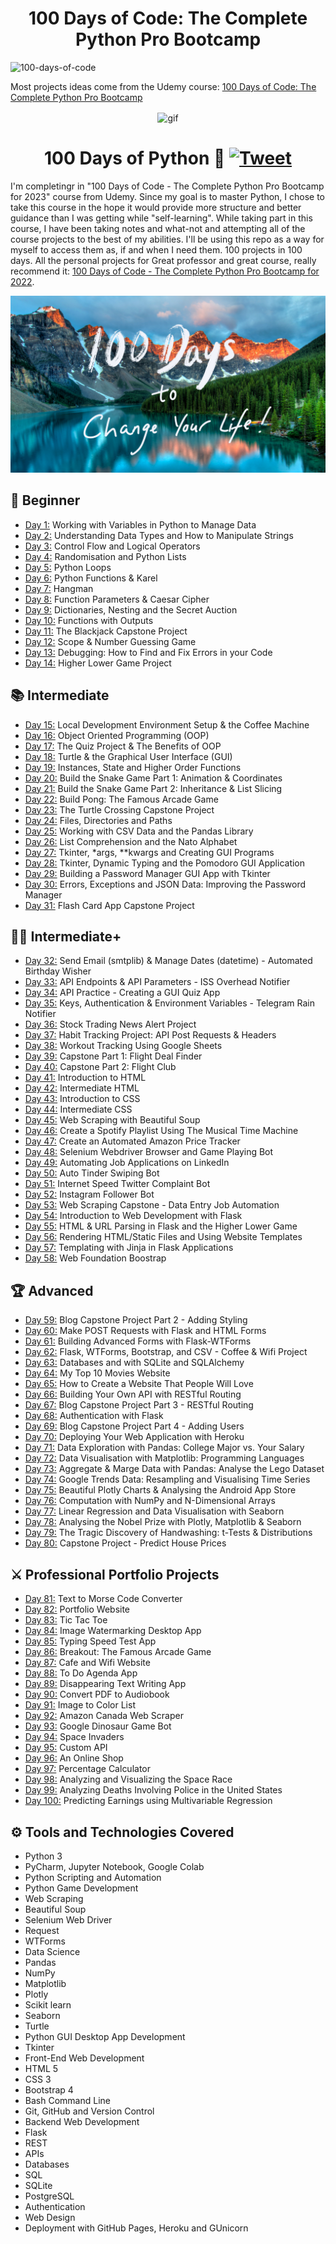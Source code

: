
<h1 align="center">100 Days of Code: The Complete Python Pro Bootcamp
</h1>

![100-days-of-code](https://user-images.githubusercontent.com/98851253/155425637-9ac7250e-52a3-429a-a679-ac619f5ff6ea.gif)

Most projects ideas come from the Udemy course: [100 Days of Code: The Complete Python Pro Bootcamp](https://www.udemy.com/course/100-days-of-code/)

<p align="center">
<img width="" src="https://media.giphy.com/media/kPVTbiTORIopy/giphy.gif" align="center" alt="gif" />
<h1 align="center">100 Days of Python 🐍 
    <a href="https://twitter.com/intent/tweet?&url=https://github.com/gabyugarte/100-days-challenge-Python-Bootcamp&hashtags=html,css,bootstrap,js,python,100daysofcode,developers">
      <img alt="Tweet" src="https://img.shields.io/twitter/url/http/shields.io.svg?style=social" />
    </a>
</h1>
</p>

I'm completingr in "100 Days of Code - The Complete Python Pro Bootcamp for 2023" course from Udemy.
Since my goal is to master Python, I chose to take this course in the hope it would provide more structure and better
guidance than I was getting while "self-learning".
While taking part in this course, I have been taking notes and what-not and attempting all of the course projects to the
best of my abilities.
I'll be using this repo as a way for myself to access them as, if and when I need them.
100 projects in 100 days. All the personal projects for Great professor and great course, really recommend it:
[100 Days of Code - The Complete Python Pro Bootcamp for 2022](https://www.udemy.com/course/100-days-of-code).

![wallpaper](AppBreweryWallpaper.png)


## 🔰 Beginner 
- [Day 1:](https://github.com/gabyugarte/100-days-challenge-Python-Bootcamp/tree/main/day01) Working with Variables in Python to Manage Data
- [Day 2:](https://github.com/gabyugarte/100-days-challenge-Python-Bootcamp/tree/main/day02) Understanding Data Types and How to Manipulate Strings
- [Day 3:](https://github.com/gabyugarte/100-days-challenge-Python-Bootcamp/tree/main/day03) Control Flow and Logical Operators
- [Day 4:](https://github.com/gabyugarte/100-days-challenge-Python-Bootcamp/tree/main/day04) Randomisation and Python Lists
- [Day 5:](https://github.com/gabyugarte/100-days-challenge-Python-Bootcamp/tree/main/day05) Python Loops
- [Day 6:](https://github.com/gabyugarte/100-days-challenge-Python-Bootcamp/tree/main/day06) Python Functions & Karel
- [Day 7:](https://github.com/gabyugarte/100-days-challenge-Python-Bootcamp/tree/main/day07) Hangman
- [Day 8:](https://github.com/gabyugarte/100-days-challenge-Python-Bootcamp/tree/main/day08) Function Parameters & Caesar Cipher
- [Day 9:](https://github.com/gabyugarte/100-days-challenge-Python-Bootcamp/tree/main/day09) Dictionaries, Nesting and the Secret Auction
- [Day 10:](https://github.com/gabyugarte/100-days-challenge-Python-Bootcamp/tree/main/day10) Functions with Outputs
- [Day 11:](https://github.com/gabyugarte/100-days-challenge-Python-Bootcamp/tree/main/day11) The Blackjack Capstone Project
- [Day 12:](https://github.com/gabyugarte/100-days-challenge-Python-Bootcamp/tree/main/day12) Scope & Number Guessing Game
- [Day 13:](https://github.com/gabyugarte/100-days-challenge-Python-Bootcamp/tree/main/day13) Debugging: How to Find and Fix Errors in your Code
- [Day 14:](https://github.com/gabyugarte/100-days-challenge-Python-Bootcamp/tree/main/day14) Higher Lower Game Project

## 📚 Intermediate
- [Day 15:](https://github.com/gabyugarte/100-days-challenge-Python-Bootcamp/tree/main/day15) Local Development Environment Setup & the Coffee Machine
- [Day 16:](https://github.com/gabyugarte/100-days-challenge-Python-Bootcamp/tree/main/day16) Object Oriented Programming (OOP)
- [Day 17:](https://github.com/gabyugarte/100-days-challenge-Python-Bootcamp/tree/main/day17) The Quiz Project & The Benefits of OOP
- [Day 18:](https://github.com/gabyugarte/100-days-challenge-Python-Bootcamp/tree/main/day18) Turtle & the Graphical User Interface (GUI)
- [Day 19:](https://github.com/gabyugarte/100-days-challenge-Python-Bootcamp/tree/main/day19) Instances, State and Higher Order Functions
- [Day 20:](https://github.com/gabyugarte/100-days-challenge-Python-Bootcamp/tree/main/day20) Build the Snake Game Part 1: Animation & Coordinates
- [Day 21:](https://github.com/gabyugarte/100-days-challenge-Python-Bootcamp/tree/main/day21) Build the Snake Game Part 2: Inheritance & List Slicing
- [Day 22:](https://github.com/gabyugarte/100-days-challenge-Python-Bootcamp/tree/main/day22) Build Pong: The Famous Arcade Game
- [Day 23:](https://github.com/gabyugarte/100-days-challenge-Python-Bootcamp/tree/main/day23) The Turtle Crossing Capstone Project
- [Day 24:](https://github.com/gabyugarte/100-days-challenge-Python-Bootcamp/tree/main/day24) Files, Directories and Paths
- [Day 25:](https://github.com/gabyugarte/100-days-challenge-Python-Bootcamp/tree/main/day25) Working with CSV Data and the Pandas Library
- [Day 26:](https://github.com/gabyugarte/100-days-challenge-Python-Bootcamp/tree/main/day26) List Comprehension and the Nato Alphabet
- [Day 27:](https://github.com/gabyugarte/100-days-challenge-Python-Bootcamp/tree/main/day27) Tkinter, *args, **kwargs and Creating GUI Programs
- [Day 28:](https://github.com/gabyugarte/100-days-challenge-Python-Bootcamp/tree/main/day28) Tkinter, Dynamic Typing and the Pomodoro GUI Application
- [Day 29:](https://github.com/gabyugarte/100-days-challenge-Python-Bootcamp/tree/main/day29) Building a Password Manager GUI App with Tkinter
- [Day 30:](https://github.com/gabyugarte/100-days-challenge-Python-Bootcamp/tree/main/day30) Errors, Exceptions and JSON Data: Improving the Password Manager
- [Day 31:](https://github.com/gabyugarte/100-days-challenge-Python-Bootcamp/tree/main/day31) Flash Card App Capstone Project

## 👨‍💻 Intermediate+
- [Day 32:](https://github.com/gabyugarte/100-days-challenge-Python-Bootcamp/tree/main/day32) Send Email (smtplib) & Manage Dates (datetime) - Automated Birthday Wisher
- [Day 33:](https://github.com/gabyugarte/100-days-challenge-Python-Bootcamp/tree/main/day33) API Endpoints & API Parameters - ISS Overhead Notifier
- [Day 34:](https://github.com/gabyugarte/100-days-challenge-Python-Bootcamp/tree/main/day34) API Practice - Creating a GUI Quiz App
- [Day 35:](https://github.com/gabyugarte/100-days-challenge-Python-Bootcamp/tree/main/day35) Keys, Authentication & Environment Variables - Telegram Rain Notifier
- [Day 36:](https://github.com/gabyugarte/100-days-challenge-Python-Bootcamp/tree/main/day36) Stock Trading News Alert Project
- [Day 37:](https://github.com/gabyugarte/100-days-challenge-Python-Bootcamp/tree/main/day37) Habit Tracking Project: API Post Requests & Headers
- [Day 38:](https://github.com/gabyugarte/100-days-challenge-Python-Bootcamp/tree/main/day38) Workout Tracking Using Google Sheets
- [Day 39:](https://github.com/gabyugarte/100-days-challenge-Python-Bootcamp/tree/main/day39) Capstone Part 1: Flight Deal Finder
- [Day 40:](https://github.com/gabyugarte/100-days-challenge-Python-Bootcamp/tree/main/day40) Capstone Part 2: Flight Club
- [Day 41:](https://github.com/gabyugarte/100-days-challenge-Python-Bootcamp/tree/main/day41) Introduction to HTML
- [Day 42:](https://github.com/gabyugarte/100-days-challenge-Python-Bootcamp/tree/main/day42) Intermediate HTML
- [Day 43:](https://github.com/gabyugarte/100-days-challenge-Python-Bootcamp/tree/main/day43) Introduction to CSS
- [Day 44:](https://github.com/gabyugarte/100-days-challenge-Python-Bootcamp/tree/main/day44) Intermediate CSS
- [Day 45:](https://github.com/gabyugarte/100-days-challenge-Python-Bootcamp/tree/main/day45) Web Scraping with Beautiful Soup
- [Day 46:](https://github.com/gabyugarte/100-days-challenge-Python-Bootcamp/tree/main/day46) Create a Spotify Playlist Using The Musical Time Machine
- [Day 47:](https://github.com/gabyugarte/100-days-challenge-Python-Bootcamp/tree/main/day47) Create an Automated Amazon Price Tracker
- [Day 48:](https://github.com/gabyugarte/100-days-challenge-Python-Bootcamp/tree/main/day48) Selenium Webdriver Browser and Game Playing Bot
- [Day 49:](https://github.com/gabyugarte/100-days-challenge-Python-Bootcamp/tree/main/day49) Automating Job Applications on LinkedIn
- [Day 50:](https://github.com/gabyugarte/100-days-challenge-Python-Bootcamp/tree/main/day50) Auto Tinder Swiping Bot
- [Day 51:](https://github.com/gabyugarte/100-days-challenge-Python-Bootcamp/tree/main/day51) Internet Speed Twitter Complaint Bot
- [Day 52:](https://github.com/gabyugarte/100-days-challenge-Python-Bootcamp/tree/main/day52) Instagram Follower Bot
- [Day 53:](https://github.com/gabyugarte/100-days-challenge-Python-Bootcamp/tree/main/day53) Web Scraping Capstone - Data Entry Job Automation
- [Day 54:](https://github.com/gabyugarte/100-days-challenge-Python-Bootcamp/tree/main/day54) Introduction to Web Development with Flask
- [Day 55:](https://github.com/gabyugarte/100-days-challenge-Python-Bootcamp/tree/main/day55) HTML & URL Parsing in Flask and the Higher Lower Game
- [Day 56:](https://github.com/gabyugarte/100-days-challenge-Python-Bootcamp/tree/main/day56) Rendering HTML/Static Files and Using Website Templates
- [Day 57:](https://github.com/gabyugarte/100-days-challenge-Python-Bootcamp/tree/main/day57) Templating with Jinja in Flask Applications
- [Day 58:](https://github.com/gabyugarte/100-days-challenge-Python-Bootcamp/tree/main/day58) Web Foundation Boostrap

## 🏆 Advanced
- [Day 59:](https://github.com/gabyugarte/100-days-challenge-Python-Bootcamp/tree/main/day59) Blog Capstone Project Part 2 - Adding Styling
- [Day 60:](https://github.com/gabyugarte/100-days-challenge-Python-Bootcamp/tree/main/day60) Make POST Requests with Flask and HTML Forms
- [Day 61:](https://github.com/gabyugarte/100-days-challenge-Python-Bootcamp/tree/main/day61) Building Advanced Forms with Flask-WTForms
- [Day 62:](https://github.com/gabyugarte/100-days-challenge-Python-Bootcamp/tree/main/day62) Flask, WTForms, Bootstrap, and CSV - Coffee & Wifi Project
- [Day 63:](https://github.com/gabyugarte/100-days-challenge-Python-Bootcamp/tree/main/day63) Databases and with SQLite and SQLAlchemy
- [Day 64:](https://github.com/gabyugarte/100-days-challenge-Python-Bootcamp/tree/main/day64) My Top 10 Movies Website
- [Day 65:](https://github.com/gabyugarte/100-days-challenge-Python-Bootcamp/tree/main/day65) How to Create a Website That People Will Love
- [Day 66:](https://github.com/gabyugarte/100-days-challenge-Python-Bootcamp/tree/main/day66) Building Your Own API with RESTful Routing
- [Day 67:](https://github.com/gabyugarte/100-days-challenge-Python-Bootcamp/tree/main/day67) Blog Capstone Project Part 3 - RESTful Routing
- [Day 68:](https://github.com/gabyugarte/100-days-challenge-Python-Bootcamp/tree/main/day68) Authentication with Flask
- [Day 69:](https://github.com/gabyugarte/100-days-challenge-Python-Bootcamp/tree/main/day69) Blog Capstone Project Part 4 - Adding Users
- [Day 70:](https://github.com/gabyugarte/100-days-challenge-Python-Bootcamp/tree/main/day70) Deploying Your Web Application with Heroku
- [Day 71:](https://github.com/gabyugarte/100-days-challenge-Python-Bootcamp/tree/main/day71) Data Exploration with Pandas: College Major vs. Your Salary
- [Day 72:](https://github.com/gabyugarte/100-days-challenge-Python-Bootcamp/tree/main/day72) Data Visualisation with Matplotlib: Programming Languages
- [Day 73:](https://github.com/gabyugarte/100-days-challenge-Python-Bootcamp/tree/main/day73) Aggregate & Marge Data with Pandas: Analyse the Lego Dataset
- [Day 74:](https://github.com/gabyugarte/100-days-challenge-Python-Bootcamp/tree/main/day74) Google Trends Data: Resampling and Visualising Time Series
- [Day 75:](https://github.com/gabyugarte/100-days-challenge-Python-Bootcamp/tree/main/day75) Beautiful Plotly Charts & Analysing the Android App Store
- [Day 76:](https://github.com/gabyugarte/100-days-challenge-Python-Bootcamp/tree/main/day76) Computation with NumPy and N-Dimensional Arrays
- [Day 77:](https://github.com/gabyugarte/100-days-challenge-Python-Bootcamp/tree/main/day77) Linear Regression and Data Visualisation with Seaborn
- [Day 78:](https://github.com/gabyugarte/100-days-challenge-Python-Bootcamp/tree/main/day78) Analysing the Nobel Prize with Plotly, Matplotlib & Seaborn
- [Day 79:](https://github.com/gabyugarte/100-days-challenge-Python-Bootcamp/tree/main/day79) The Tragic Discovery of Handwashing: t-Tests & Distributions
- [Day 80:](https://github.com/gabyugarte/100-days-challenge-Python-Bootcamp/tree/main/day80) Capstone Project - Predict House Prices

## ⚔ Professional Portfolio Projects
- [Day 81:](https://github.com/gabyugarte/100-days-challenge-Python-Bootcamp/tree/main/day81) Text to Morse Code Converter
- [Day 82:](https://github.com/gabyugarte/100-days-challenge-Python-Bootcamp/tree/main/day82) Portfolio Website
- [Day 83:](https://github.com/gabyugarte/100-days-challenge-Python-Bootcamp/tree/main/day83) Tic Tac Toe
- [Day 84:](https://github.com/gabyugarte/100-days-challenge-Python-Bootcamp/tree/main/day84) Image Watermarking Desktop App
- [Day 85:](https://github.com/gabyugarte/100-days-challenge-Python-Bootcamp/tree/main/day85) Typing Speed Test App
- [Day 86:](https://github.com/gabyugarte/100-days-challenge-Python-Bootcamp/tree/main/day86) Breakout: The Famous Arcade Game
- [Day 87:](https://github.com/gabyugarte/100-days-challenge-Python-Bootcamp/tree/main/day87) Cafe and Wifi Website
- [Day 88:](https://github.com/gabyugarte/100-days-challenge-Python-Bootcamp/tree/main/day88) To Do Agenda App
- [Day 89:](https://github.com/gabyugarte/100-days-challenge-Python-Bootcamp/tree/main/day89) Disappearing Text Writing App
- [Day 90:](https://github.com/gabyugarte/100-days-challenge-Python-Bootcamp/tree/main/day90) Convert PDF to Audiobook
- [Day 91:](https://github.com/gabyugarte/100-days-challenge-Python-Bootcamp/tree/main/day91) Image to Color List
- [Day 92:](https://github.com/gabyugarte/100-days-challenge-Python-Bootcamp/tree/main/day92) Amazon Canada Web Scraper
- [Day 93:](https://github.com/gabyugarte/100-days-challenge-Python-Bootcamp/tree/main/day93) Google Dinosaur Game Bot
- [Day 94:](https://github.com/gabyugarte/100-days-challenge-Python-Bootcamp/tree/main/day94) Space Invaders
- [Day 95:](https://github.com/gabyugarte/100-days-challenge-Python-Bootcamp/tree/main/day95) Custom API
- [Day 96:](https://github.com/gabyugarte/100-days-challenge-Python-Bootcamp/tree/main/day96) An Online Shop
- [Day 97:](https://github.com/gabyugarte/100-days-challenge-Python-Bootcamp/tree/main/day97) Percentage Calculator
- [Day 98:](https://github.com/gabyugarte/100-days-challenge-Python-Bootcamp/tree/main/day98) Analyzing and Visualizing the Space Race
- [Day 99:](https://github.com/gabyugarte/100-days-challenge-Python-Bootcamp/tree/main/day99) Analyzing Deaths Involving Police in the United States
- [Day 100:](https://github.com/gabyugarte/100-days-challenge-Python-Bootcamp/tree/main/day100) Predicting Earnings using Multivariable Regression

## ⚙ Tools and Technologies Covered
- Python 3
- PyCharm, Jupyter Notebook, Google Colab
- Python Scripting and Automation
- Python Game Development
- Web Scraping
- Beautiful Soup
- Selenium Web Driver
- Request
- WTForms
- Data Science
- Pandas
- NumPy
- Matplotlib
- Plotly
- Scikit learn
- Seaborn
- Turtle
- Python GUI Desktop App Development
- Tkinter
- Front-End Web Development
- HTML 5
- CSS 3
- Bootstrap 4
- Bash Command Line
- Git, GitHub and Version Control
- Backend Web Development
- Flask
- REST
- APIs
- Databases
- SQL
- SQLite
- PostgreSQL
- Authentication
- Web Design
- Deployment with GitHub Pages, Heroku and GUnicorn
